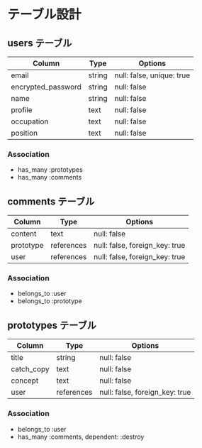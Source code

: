 # テーブル設計

## users テーブル

| Column              | Type      | Options                   |
| ------------------- | --------- | ------------------------- |
| email               | string    | null: false, unique: true |
| encrypted_password  | string    | null: false               |
| name                | string    | null: false               |
| profile             | text      | null: false               |
| occupation          | text      | null: false               |
| position            | text      | null: false               |

### Association
- has_many :prototypes
- has_many :comments

## comments テーブル

| Column              | Type       | Options                        |
| ------------------- | ---------- | ------------------------------ |
| content             | text       | null: false                    |
| prototype           | references | null: false, foreign_key: true |
| user                | references | null: false, foreign_key: true |

### Association
- belongs_to :user
- belongs_to :prototype

## prototypes テーブル

| Column              | Type        | Options                        |
| ------------------- | ----------- | ------------------------------ |
| title               | string      | null: false                    |
| catch_copy          | text        | null: false                    |
| concept             | text        | null: false                    |
| user                | references  | null: false, foreign_key: true |

### Association
- belongs_to :user
- has_many :comments, dependent: :destroy